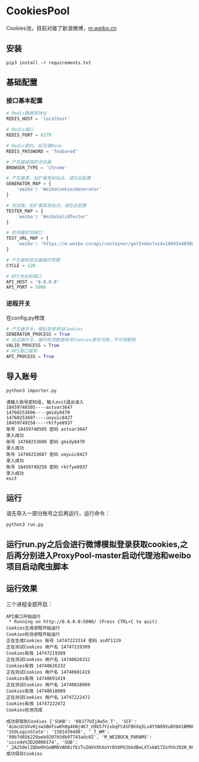 # CookiesPool

Cookies池，目前对接了新浪微博，[m.weibo.cn](https://m.weibo.cn)


## 安装

```
pip3 install -r requirements.txt
```

## 基础配置 

### 接口基本配置

```python
# Redis数据库地址
REDIS_HOST = 'localhost'

# Redis端口
REDIS_PORT = 6379

# Redis密码，如无填None
REDIS_PASSWORD = 'foobared'

# 产生器使用的浏览器
BROWSER_TYPE = 'Chrome'

# 产生器类，如扩展其他站点，请在此配置
GENERATOR_MAP = {
    'weibo': 'WeiboCookiesGenerator'
}

# 测试类，如扩展其他站点，请在此配置
TESTER_MAP = {
    'weibo': 'WeiboValidTester'
}

# 检测器检测接口
TEST_URL_MAP = {
    'weibo': 'https://m.weibo.cn/api/container/getIndex?uid=1804544030&type=uid&page=1&containerid=1076031804544030'
}

# 产生器和验证器循环周期
CYCLE = 120

# API地址和端口
API_HOST = '0.0.0.0'
API_PORT = 5000

```

### 进程开关

在config.py修改

```python
# 产生器开关，模拟登录添加Cookies
GENERATOR_PROCESS = True
# 验证器开关，循环检测数据库中Cookies是否可用，不可用删除
VALID_PROCESS = True
# API接口服务
API_PROCESS = True
```

## 导入账号

```
python3 importer.py
```

```
请输入账号密码组, 输入exit退出读入
18459748505----astvar3647
14760253606----gmidy8470
14760253607----uoyuic8427
18459749258----rktfye8937
账号 18459748505 密码 astvar3647
录入成功
账号 14760253606 密码 gmidy8470
录入成功
账号 14760253607 密码 uoyuic8427
录入成功
账号 18459749258 密码 rktfye8937
录入成功
exit
```


## 运行

请先导入一部分账号之后再运行，运行命令：

```
python3 run.py
```
## 运行run.py之后会进行微博模拟登录获取cookies,之后再分别进入ProxyPool-master启动代理池和weibo项目启动爬虫脚本

## 运行效果

三个进程全部开启：


```
API接口开始运行
 * Running on http://0.0.0.0:5000/ (Press CTRL+C to quit)
Cookies生成进程开始运行
Cookies检测进程开始运行
正在生成Cookies 账号 14747223314 密码 asdf1129
正在测试Cookies 用户名 14747219309
Cookies有效 14747219309
正在测试Cookies 用户名 14740626332
Cookies有效 14740626332
正在测试Cookies 用户名 14740691419
Cookies有效 14740691419
正在测试Cookies 用户名 14740618009
Cookies有效 14740618009
正在测试Cookies 用户名 14747222472
Cookies有效 14747222472
Cookies检测完成

成功获取到Cookies {'SUHB': '08J77UIj4w5n_T', 'SCF': 'AimcUCUVvHjswSBmTswKh0g4kNj4K7_U9k57YzxbqFt4SFBhXq3Lx4YSNO9VuBV841BMHFIaH4ipnfqZnK7W6Qs.', 'SSOLoginState': '1501439488', '_T_WM': '99b7d656220aeb9207b5db97743adc02', 'M_WEIBOCN_PARAMS': 'uicode%3D20000174', 'SUB': '_2A250elZQDeRhGeBM6VAR8ifEzTuIHXVXhXoYrDV6PUJbkdBeLXTxkW17ZoYhhJ92N_RGCjmHpfv9TB8OJQ..'}
成功保存Cookies
```
